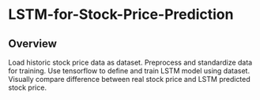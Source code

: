 # LSTM-for-Stock-Price-Prediction

## Overview
Load historic stock price data as dataset.
Preprocess and standardize data for training.
Use tensorflow to define and train LSTM model using dataset.
Visually compare difference between real stock price and LSTM predicted stock price.
